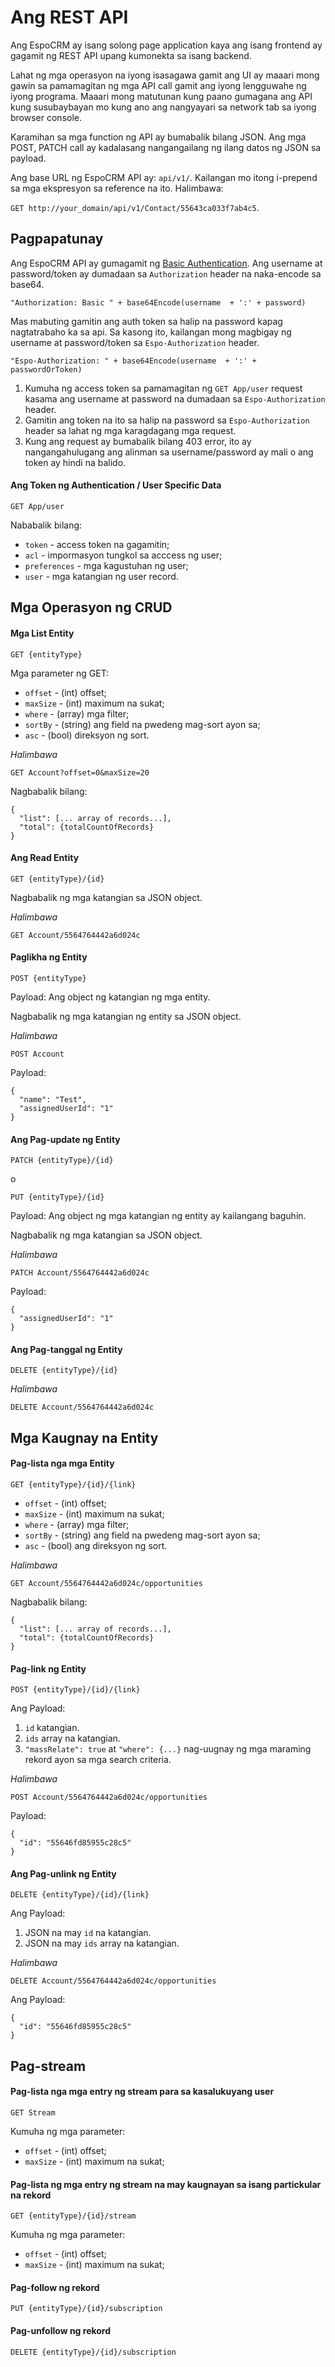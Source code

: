 # Ang REST API

Ang EspoCRM ay isang solong page application kaya ang isang frontend ay gagamit ng REST API upang kumonekta sa isang backend.

Lahat ng mga operasyon na iyong isasagawa gamit ang UI ay maaari mong gawin sa pamamagitan ng mga API call gamit ang iyong lengguwahe ng iyong programa. 
Maaari mong matutunan kung paano gumagana ang API kung susubaybayan mo kung ano ang nangyayari sa network tab sa iyong browser console.

Karamihan sa mga function ng API ay bumabalik bilang JSON. Ang mga POST, PATCH call ay kadalasang nangangailang ng ilang datos ng JSON sa payload.

Ang base URL ng EspoCRM API ay: `api/v1/`. Kailangan mo itong i-prepend sa mga ekspresyon sa reference na ito. Halimbawa: 

`GET http://your_domain/api/v1/Contact/55643ca033f7ab4c5`.

## Pagpapatunay

Ang EspoCRM API ay gumagamit ng [Basic Authentication](http://en.wikipedia.org/wiki/Basic_access_authentication). Ang username at password/token ay dumadaan sa `Authorization` header na naka-encode sa base64.

`"Authorization: Basic " + base64Encode(username  + ':' + password)`


Mas mabuting gamitin ang auth token sa halip na password kapag nagtatrabaho ka sa api. Sa kasong ito, kailangan mong magbigay ng username at password/token sa `Espo-Authorization` header.
```
"Espo-Authorization: " + base64Encode(username  + ':' + passwordOrToken)
```

1. Kumuha ng access token sa pamamagitan ng `GET App/user` request kasama ang username at password na dumadaan sa `Espo-Authorization` header.
2. Gamitin ang token na ito sa halip na password sa `Espo-Authorization` header sa lahat ng mga karagdagang mga request.
3. Kung ang request ay bumabalik bilang 403 error, ito ay nangangahulugang ang alinman sa username/password ay mali o ang token ay hindi na balido.

#### Ang Token ng Authentication / User Specific Data

`GET App/user`

Nababalik bilang:

* `token` - access token na gagamitin;
* `acl` - impormasyon tungkol sa acccess ng user;
* `preferences` - mga kagustuhan ng user;
* `user` - mga katangian ng user record.


## Mga Operasyon ng CRUD

#### Mga List Entity

`GET {entityType}`

Mga parameter ng GET:

* `offset` - (int) offset;
* `maxSize` - (int) maximum na sukat;
* `where` - (array) mga filter;
* `sortBy` - (string) ang field na pwedeng mag-sort ayon sa;
* `asc` - (bool) direksyon ng sort.

_Halimbawa_

`GET Account?offset=0&maxSize=20`

Nagbabalik bilang:
```
{
  "list": [... array of records...],
  "total": {totalCountOfRecords}
}
```

#### Ang Read Entity

`GET {entityType}/{id}`

Nagbabalik ng mga katangian sa JSON object.

_Halimbawa_

`GET Account/5564764442a6d024c`

#### Paglikha ng Entity

`POST {entityType}`

Payload: Ang object ng katangian ng mga entity.

Nagbabalik ng mga katangian ng entity sa JSON object.

_Halimbawa_

`POST Account`

Payload:
```
{
  "name": "Test",
  "assignedUserId": "1"
}
```

#### Ang Pag-update ng Entity

`PATCH {entityType}/{id}`

o

`PUT {entityType}/{id}`

Payload: Ang object ng mga katangian ng entity ay kailangang baguhin.

Nagbabalik ng mga katangian sa JSON object.

_Halimbawa_

`PATCH Account/5564764442a6d024c`

Payload:
```
{
  "assignedUserId": "1"
}
```

#### Ang Pag-tanggal ng Entity

`DELETE {entityType}/{id}`

_Halimbawa_

`DELETE Account/5564764442a6d024c`


## Mga Kaugnay na Entity

#### Pag-lista nga mga Entity

`GET {entityType}/{id}/{link}`

* `offset` - (int) offset;
* `maxSize` - (int) maximum na sukat;
* `where` - (array) mga filter;
* `sortBy` - (string) ang field na pwedeng mag-sort ayon sa;
* `asc` - (bool) ang direksyon ng sort.

_Halimbawa_

`GET Account/5564764442a6d024c/opportunities`

Nagbabalik bilang:
```
{
  "list": [... array of records...],
  "total": {totalCountOfRecords}
}
```

#### Pag-link ng Entity

`POST {entityType}/{id}/{link}`

Ang Payload:

1. `id` katangian.
2. `ids` array na katangian.
3. `"massRelate": true` at `"where": {...}` nag-uugnay ng mga maraming rekord ayon sa mga search criteria.

_Halimbawa_

`POST Account/5564764442a6d024c/opportunities`

Payload:
```
{
  "id": "55646fd85955c28c5"
}
```

#### Ang Pag-unlink ng Entity

`DELETE {entityType}/{id}/{link}`

Ang Payload:

1. JSON na may `id` na katangian.
2. JSON na may `ids` array na katangian.

_Halimbawa_

`DELETE Account/5564764442a6d024c/opportunities`

Ang Payload:
```
{
  "id": "55646fd85955c28c5"
}
```

## Pag-stream

#### Pag-lista nga mga entry ng stream para sa kasalukuyang user

`GET Stream`

Kumuha ng mga parameter:

* `offset` - (int) offset;
* `maxSize` - (int) maximum na sukat;

#### Pag-lista ng mga entry ng stream na may kaugnayan sa isang partickular na rekord

`GET {entityType}/{id}/stream`

Kumuha ng mga parameter:

* `offset` - (int) offset;
* `maxSize` - (int) maximum na sukat;

#### Pag-follow ng rekord

`PUT {entityType}/{id}/subscription`

#### Pag-unfollow ng rekord

`DELETE {entityType}/{id}/subscription`



